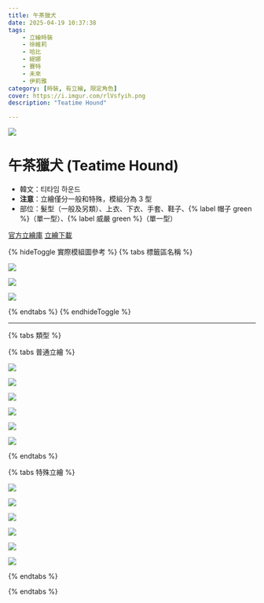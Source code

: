 ```yaml
---
title: 午茶獵犬
date: 2025-04-19 10:37:38
tags:
    - 立繪時裝
    - 徐維莉
    - 哈比
    - 緹娜
    - 賽特
    - 未來
    - 伊莉雅
category: [時裝, 有立繪, 限定角色]
cover: https://i.imgur.com/rlVsfyih.png
description: "Teatime Hound"

---
```

![](https://i.imgur.com/rlVsfyi.png)

# 午茶獵犬 (Teatime Hound)

- 韓文：티타임 하운드
- **注意**：立繪僅分一般和特殊，模組分為 3 型
- 部位：髮型（一般及另類）、上衣、下衣、手套、鞋子、{% label 帽子 green %}（單一型）、{% label 威嚴 green %}（單一型）

[官方立繪庫](https://www.naddic.co.kr/ko/game/cls/fansitekit)
[立繪下載](https://image.naddic.co.kr/Images/cms/happycode/20250415/1744707165441.zip)

{% hideToggle 實際模組圖參考 %}
{% tabs 標籤區名稱 %}
<!-- tab A型-->
![](https://i.imgur.com/BLpjz7Z.png)
<!-- endtab -->
<!-- tab B型-->
![](https://i.imgur.com/VCsmNLp.png)
<!-- endtab -->
<!-- tab C型-->
![](https://i.imgur.com/N0amlhG.png)
<!-- endtab -->
{% endtabs %}
{% endhideToggle %}

---

{% tabs 類型 %}
<!-- tab 普通角色立繪-->
{% tabs 普通立繪 %}
<!-- tab 徐維莉(Yuri)-->
[![](https://i.imgur.com/X0kMAxNh.jpg)](https://i.imgur.com/X0kMAxN.jpg)
<!-- endtab -->
<!-- tab 哈比(Harpy)-->
[![](https://i.imgur.com/CI2GXQVh.jpg)](https://i.imgur.com/CI2GXQV.jpg)
<!-- endtab -->
<!-- tab 緹娜(Tina)-->
[![](https://i.imgur.com/2TfxjqYh.jpg)](https://i.imgur.com/2TfxjqY.jpg)
<!-- endtab -->
<!-- tab 賽特(Seth)-->
[![](https://i.imgur.com/qIUw4BPh.jpg)](https://i.imgur.com/qIUw4BP.jpg)
<!-- endtab -->
<!-- tab 未來(Mirae)-->
[![](https://i.imgur.com/PBhcE6mh.jpg)](https://i.imgur.com/PBhcE6m.jpg)
<!-- endtab -->
<!-- tab 伊莉雅(Ria)-->
[![](https://i.imgur.com/7eEtAahh.jpg)](https://i.imgur.com/7eEtAah.jpg)
<!-- endtab -->
{% endtabs %}
<!-- endtab -->

<!-- tab 特殊角色立繪-->
{% tabs 特殊立繪 %}
<!-- tab 徐維莉(Yuri)-->
[![](https://i.imgur.com/cbH6WWlh.jpg)](https://i.imgur.com/cbH6WWl.jpg)
<!-- endtab -->
<!-- tab 哈比(Harpy)-->
[![](https://i.imgur.com/4LsABwoh.jpg)](https://i.imgur.com/4LsABwo.jpg)
<!-- endtab -->
<!-- tab 緹娜(Tina)-->
[![](https://i.imgur.com/Vloy302h.jpg)](https://i.imgur.com/Vloy302.jpg)
<!-- endtab -->
<!-- tab 賽特(Seth)-->
[![](https://i.imgur.com/BBRqTyoh.jpg)](https://i.imgur.com/BBRqTyo.jpg)
<!-- endtab -->
<!-- tab 未來(Mirae)-->
[![](https://i.imgur.com/PF2x04Rh.jpg)](https://i.imgur.com/PF2x04R.jpg)
<!-- endtab -->
<!-- tab 伊莉雅(Ria)-->
[![](https://i.imgur.com/Dl1ldsNh.jpg)](https://i.imgur.com/Dl1ldsN.jpg)
<!-- endtab -->
{% endtabs %}
<!-- endtab -->

{% endtabs %}